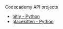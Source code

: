 Codecademy API projects

- [bitly - Python](http://www.codecademy.com/tracks/bitly)
- [placekitten - Python](http://www.codecademy.com/tracks/placekitten)